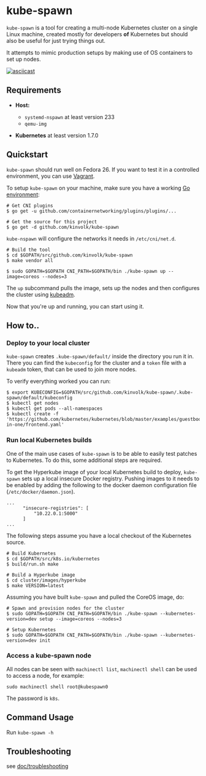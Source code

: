 # kube-spawn

`kube-spawn` is a tool for creating a multi-node Kubernetes cluster on a single Linux machine, created mostly for developers __of__ Kubernetes but should also be useful for just trying things out.

It attempts to mimic production setups by making use of OS containers to set up nodes.

[![asciicast](https://asciinema.org/a/132605.png)](https://asciinema.org/a/132605)

## Requirements

* **Host:**
  - `systemd-nspawn` at least version 233
  - `qemu-img`

* **Kubernetes** at least version 1.7.0

## Quickstart

`kube-spawn` should run well on Fedora 26. If you want to test it in a
controlled environment, you can use [Vagrant](doc/vagrant.md).

To setup `kube-spawn` on your machine, make sure you have a working [Go environment](https://golang.org/doc/install):

```
# Get CNI plugins
$ go get -u github.com/containernetworking/plugins/plugins/...

# Get the source for this project
$ go get -d github.com/kinvolk/kube-spawn
```

`kube-nspawn` will configure the networks it needs in `/etc/cni/net.d`.

```
# Build the tool
$ cd $GOPATH/src/github.com/kinvolk/kube-spawn
$ make vendor all

$ sudo GOPATH=$GOPATH CNI_PATH=$GOPATH/bin ./kube-spawn up --image=coreos --nodes=3
```

The `up` subcommand pulls the image, sets up the nodes and then configures the cluster using [kubeadm](https://github.com/kubernetes/kubeadm).

Now that you're up and running, you can start using it.

## How to..

### Deploy to your local cluster

`kube-spawn` creates `.kube-spawn/default/` inside the directory you run it in.
There you can find the `kubeconfig` for the cluster and a `token` file with
a `kubeadm` token, that can be used to join more nodes.

To verify everything worked you can run:
```
$ export KUBECONFIG=$GOPATH/src/github.com/kinvolk/kube-spawn/.kube-spawn/default/kubeconfig
$ kubectl get nodes
$ kubectl get pods --all-namespaces
$ kubectl create -f 'https://github.com/kubernetes/kubernetes/blob/master/examples/guestbook/all-in-one/frontend.yaml'
```

### Run local Kubernetes builds

One of the main use cases of `kube-spawn` is to be able to easily test patches to
Kubernetes. To do this, some additional steps are required.

To get the Hyperkube image of your local Kubernetes build to deploy, `kube-spawn` sets up
a local insecure Docker registry. Pushing images to it needs to be enabled by adding
the following to the docker daemon configuration file (`/etc/docker/daemon.json`).

```
...
      "insecure-registries": [
          "10.22.0.1:5000"
      ]
...
```

The following steps assume you have a local checkout of the Kubernetes source.

```
# Build Kubernetes
$ cd $GOPATH/src/k8s.io/kubernetes
$ build/run.sh make

# Build a Hyperkube image
$ cd cluster/images/hyperkube
$ make VERSION=latest
```

Assuming you have built `kube-spawn` and pulled the CoreOS image, do:

```
# Spawn and provision nodes for the cluster
$ sudo GOPATH=$GOPATH CNI_PATH=$GOPATH/bin ./kube-spawn --kubernetes-version=dev setup --image=coreos --nodes=3

# Setup Kubernetes
$ sudo GOPATH=$GOPATH CNI_PATH=$GOPATH/bin ./kube-spawn --kubernetes-version=dev init
```

### Access a kube-spawn node

All nodes can be seen with `machinectl list`, `machinectl shell` can be used to access a node, for example:

```
sudo machinectl shell root@kubespawn0
```

The password is `k8s`.


## Command Usage

Run `kube-spawn -h`

## Troubleshooting

see [doc/troubleshooting](doc/troubleshooting.md)
